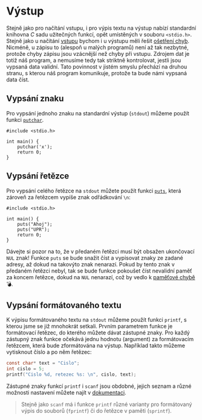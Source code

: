 # Výstup
Stejně jako pro načítání vstupu, i pro výpis textu na výstup nabízí standardní knihovna *C* sadu
užitečných funkcí, opět umístěných v souboru `<stdio.h>`. Stejně jako u načítání [vstupu](vstup.md)
bychom i u výstupu měli řešit [ošetření chyb](vstupavystup.md#ošetření-chyb). Nicméně, u zápisu to
(alespoň u malých programů) není až tak nezbytné, protože chyby zápisu jsou vzácnější než chyby při
vstupu. Zdrojem dat je totiž náš program, a nemusíme tedy tak striktně kontrolovat, jestli jsou
vypsaná data validní. Tato povinnost v jistém smyslu přechází na druhou stranu, s kterou náš program
komunikuje, protože ta bude námi vypsaná data číst.

## Vypsání znaku
Pro vypsání jednoho znaku na standardní výstup (`stdout`) můžeme použít funkci
[`putchar`](https://devdocs.io/c/io/putchar).

```c,editable,mainbody
#include <stdio.h>

int main() {
    putchar('x');
    return 0;
}
```

## Vypsání řetězce
Pro vypsání celého řetězce na `stdout` můžete použít funkci [`puts`](https://devdocs.io/c/io/puts),
která zároveň za řetězcem vypíše znak odřádkování `\n`:

```c,editable,mainbody
#include <stdio.h>

int main() {
    puts("Ahoj");
    puts("UPR");
    return 0;
}
```

Dávejte si pozor na to, že v předaném řetězci musí být obsažen ukončovací `NUL` znak! Funkce `puts`
se bude snažit číst a vypisovat znaky ze zadané adresy, až dokud na takovýto znak nenarazí. Pokud
by tento znak v předaném řetězci nebyl, tak se bude funkce pokoušet číst nevalidní paměť za koncem
řetězce, dokud na `NUL` nenarazí, což by vedlo k
[paměťové chybě](../../caste_chyby/pametove_chyby.md) 💣.

## Vypsání formátovaného textu
K výpisu formátovaného textu na `stdout` můžeme použít funkci `printf`, s kterou jsme se již
mnohokrát setkali. Prvním parametrem funkce je formátovací řetězec, do kterého můžete dávat
zástupné znaky. Pro každý zástupný znak funkce očekává jednu hodnotu (argument) za formátovacím
řetězcem, která bude zformátována na výstup. Například takto můžeme vytisknout číslo a po něm řetězec:
```c
const char* text = "Cislo";
int cislo = 5;
printf("Cislo %d, retezec %s: \n", cislo, text);
```

Zástupné znaky funkcí `printf` i `scanf` jsou obdobné, jejich seznam a různé možnosti nastavení
můžete najít v [dokumentaci](https://devdocs.io/c/io/fprintf).

> Stejně jako `scanf` má i funkce `printf` různé varianty pro formátovaný výpis do souborů
> (`fprintf`) či do řetězce v paměti (`sprintf`).
